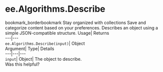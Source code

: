  
#  ee.Algorithms.Describe
bookmark_borderbookmark Stay organized with collections  Save and categorize content based on your preferences.
Describes an object using a simple JSON-compatible structure. 
Usage| Returns  
---|---  
`ee.Algorithms.Describe(input)`| Object  
Argument| Type| Details  
---|---|---  
`input`| Object| The object to describe.  
Was this helpful?
